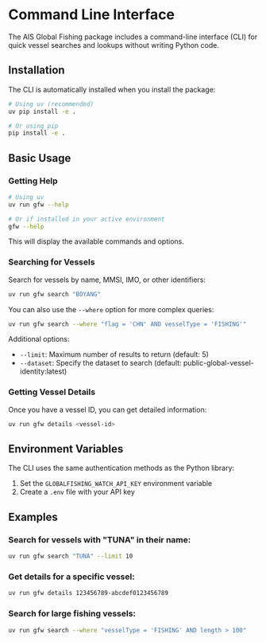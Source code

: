 # Command Line Interface

The AIS Global Fishing package includes a command-line interface (CLI) for quick vessel searches and lookups without writing Python code.

## Installation

The CLI is automatically installed when you install the package:

```bash
# Using uv (recommended)
uv pip install -e .

# Or using pip
pip install -e .
```

## Basic Usage

### Getting Help

```bash
# Using uv
uv run gfw --help

# Or if installed in your active environment
gfw --help
```

This will display the available commands and options.

### Searching for Vessels

Search for vessels by name, MMSI, IMO, or other identifiers:

```bash
uv run gfw search "BOYANG"
```

You can also use the `--where` option for more complex queries:

```bash
uv run gfw search --where "flag = 'CHN' AND vesselType = 'FISHING'"
```

Additional options:
- `--limit`: Maximum number of results to return (default: 5)
- `--dataset`: Specify the dataset to search (default: public-global-vessel-identity:latest)

### Getting Vessel Details

Once you have a vessel ID, you can get detailed information:

```bash
uv run gfw details <vessel-id>
```

## Environment Variables

The CLI uses the same authentication methods as the Python library:

1. Set the `GLOBALFISHING_WATCH_API_KEY` environment variable
2. Create a `.env` file with your API key

## Examples

### Search for vessels with "TUNA" in their name:

```bash
uv run gfw search "TUNA" --limit 10
```

### Get details for a specific vessel:

```bash
uv run gfw details 123456789-abcdef0123456789
```

### Search for large fishing vessels:

```bash
uv run gfw search --where "vesselType = 'FISHING' AND length > 100"
```
